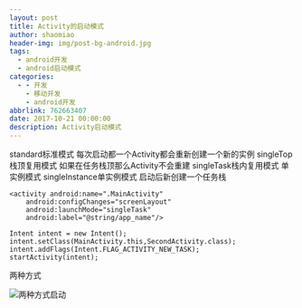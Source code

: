 ```yaml
---
layout: post
title: Activity的启动模式
author: shaomiao
header-img: img/post-bg-android.jpg
tags:
  - android开发
  - android启动模式
categories:
  - - 开发
    - 移动开发
    - android开发
abbrlink: 762663407
date: 2017-10-21 00:00:00
description: Activity启动模式
---
```

standard标准模式 每次启动都一个Activity都会重新创建一个新的实例
singleTop栈顶复用模式 如果在任务栈顶那么Activity不会重建
singleTask栈内复用模式 单实例模式
singleInstance单实例模式 启动后新创建一个任务栈

	<activity android:name=".MainActivity"
		android:configChanges="screenLayout"
		android:launchMode="singleTask"
		android:label="@string/app_name"/>

	Intent intent = new Intent();
	intent.setClass(MainActivity.this,SecondActivity.class);
	intent.addFlags(Intent.FLAG_ACTIVITY_NEW_TASK);
	startActivity(intent);

两种方式

![两种方式启动](http://upload-images.jianshu.io/upload_images/2590671-4cc9655ee6c419fc.png?imageMogr2/auto-orient/strip%7CimageView2/2/w/1240)

